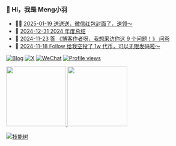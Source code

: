 ### 🤠 Hi，我是 Meng小羽

<!-- BLOG-POST-LIST:START -->
- 👨‍🏫 [2025-01-19 送送送，微信红包封面了，速领～](https://blog.debuginn.com/p/wechat-red-packet-25/)
- 🦄 [2024-12-31 2024 年度总结](https://blog.debuginn.com/p/debuginn-2024/)
- 💃 [2024-11-23 答 《博客作者呀，我想采访你这 9 个问题！》 问卷](https://blog.debuginn.com/p/answer-anotherdayu/)
- 🤔 [2024-11-18 Follow 给我空投了 1w 代币，可以无限发码啦～](https://blog.debuginn.com/p/follow-app-airdrop/)<!-- BLOG-POST-LIST:END -->

[![Blog](https://img.shields.io/badge/blog.debuginn.com-0066ff?logo=blogger&logoColor=white)](https://blog.debuginn.com)
[![X](https://img.shields.io/badge/@idebuginn-000000?logo=x&logoColor=white)](https://twitter.com/idebuginn)
[![WeChat](https://img.shields.io/badge/@debuginn-07C160?logo=wechat&logoColor=white)](https://blog.debuginn.com/subscribe)
[![Profile views](https://komarev.com/ghpvc/?username=debuginn&color=blueviolet)](https://github.com/debuginn)

<p>
    <a href="#">
        <img height="159px" src="https://github-readme-stats.vercel.app/api?username=debuginn&show_icons=true&theme=github_dark_dimmed&layout=compact" />
    </a>
     <a href="#">
        <img height="159px" src="https://github-readme-stats.vercel.app/api/top-langs/?username=debuginn&theme=github_dark_dimmed&layout=compact&hide=javascript,html,css,php,scss" />
    </a>
</p>

[![技能树](https://skillicons.dev/icons?i=go,java,spring,maven,mysql,postgres,redis,mongodb,linux,bash,docker,kubernetes,grafana,prometheus,nginx,git,github,gitlab,vim,idea,vscode,md,postman,stackoverflow,apple,obsidian,ps,cloudflare&theme=light)](https://blog.debuginn.com/project/)
